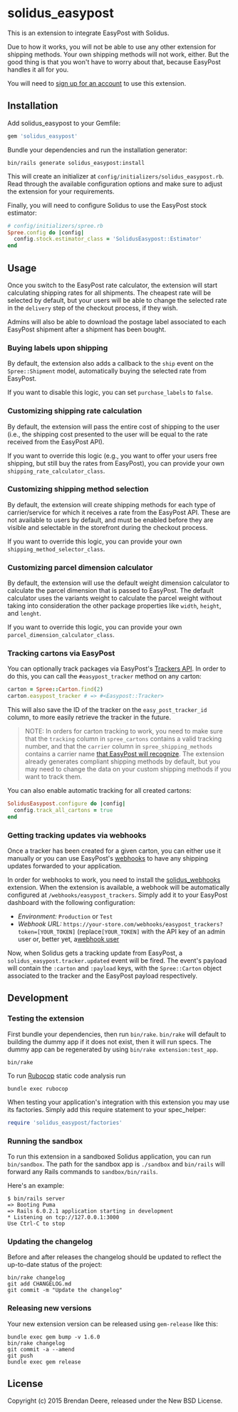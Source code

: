 # solidus_easypost



This is an extension to integrate EasyPost with Solidus.

Due to how it works, you will not be able to use any other extension for shipping methods. Your own
shipping methods will not work, either. But the good thing is that you won't have to worry about
that, because EasyPost handles it all for you.

You will need to [sign up for an account](https://www.easypost.com/) to use this extension.

## Installation

Add solidus_easypost to your Gemfile:

```ruby
gem 'solidus_easypost'
```

Bundle your dependencies and run the installation generator:

```shell
bin/rails generate solidus_easypost:install
```

This will create an initializer at `config/initializers/solidus_easypost.rb`. Read through the
available configuration options and make sure to adjust the extension for your requirements.

Finally, you will need to configure Solidus to use the EasyPost stock estimator:

```ruby
# config/initializers/spree.rb
Spree.config do |config|
  config.stock.estimator_class = 'SolidusEasypost::Estimator'
end
```

## Usage

Once you switch to the EasyPost rate calculator, the extension will start calculating shipping rates
for all shipments. The cheapest rate will be selected by default, but your users will be able to
change the selected rate in the `delivery` step of the checkout process, if they wish.

Admins will also be able to download the postage label associated to each EasyPost shipment after
a shipment has been bought.

### Buying labels upon shipping

By default, the extension also adds a callback to the `ship` event on the `Spree::Shipment` model,
automatically buying the selected rate from EasyPost.

If you want to disable this logic, you can set `purchase_labels` to `false`.

### Customizing shipping rate calculation

By default, the extension will pass the entire cost of shipping to the user (i.e., the shipping cost
presented to the user will be equal to the rate received from the EasyPost API).

If you want to override this logic (e.g., you want to offer your users free shipping, but still buy
the rates from EasyPost), you can provide your own `shipping_rate_calculator_class`.

### Customizing shipping method selection

By default, the extension will create shipping methods for each type of carrier/service for which it
receives a rate from the EasyPost API. These are not available to users by default, and must be
enabled before they are visible and selectable in the storefront during the checkout process.

If you want to override this logic, you can provide your own `shipping_method_selector_class`.

### Customizing parcel dimension calculator

By default, the extension will use the default weight dimension calculator to calculate the parcel dimension that is passed to EasyPost. The default calculator uses the variants weight to calculate the parcel weight without taking into consideration the other package properties like `width`, `height`, and `lenght`.

If you want to override this logic, you can provide your own `parcel_dimension_calculator_class`.

### Tracking cartons via EasyPost

You can optionally track packages via EasyPost's [Trackers API](https://www.easypost.com/docs/api#trackers).
In order to do this, you can call the `#easypost_tracker` method on any carton:

```ruby
carton = Spree::Carton.find(2)
carton.easypost_tracker # => #<Easypost::Tracker>
```

This will also save the ID of the tracker on the `easy_post_tracker_id` column, to more easily
retrieve the tracker in the future.

> NOTE: In orders for carton tracking to work, you need to make sure that the `tracking` column
> in `spree_cartons` contains a valid tracking number, and that the `carrier` column in
> `spree_shipping_methods` contains a carrier name [that EasyPost will recognize](https://www.easypost.com/docs/api#carrier-tracking-strings).
> The extension already generates compliant shipping methods by default, but you may need to change
> the data on your custom shipping methods if you want to track them.

You can also enable automatic tracking for all created cartons:

```ruby
SolidusEasypost.configure do |config|
  config.track_all_cartons = true
end
```

### Getting tracking updates via webhooks

Once a tracker has been created for a given carton, you can either use it manually or you can use
EasyPost's [webhooks](https://www.easypost.com/docs/api#webhooks) to have any shipping updates
forwarded to your application.

In order for webhooks to work, you need to install the [solidus_webhooks](https://github.com/solidusio-contrib/solidus_webhooks)
extension. When the extension is available, a webhook will be automatically configured at
`/webhooks/easypost_trackers`. Simply add it to your EasyPost dashboard with the following
configuration:

- *Environment:* `Production` or `Test`
- *Webhook URL:* `https://your-store.com/webhooks/easypost_trackers?token=[YOUR_TOKEN]` (replace`[YOUR_TOKEN]` with the API key of an admin user or, better yet, a[webhook user](https://github.com/solidusio-contrib/solidus_webhooks#restricting-permissions)

Now, when Solidus gets a tracking update from EasyPost, a `solidus_easypost.tracker.updated` event
will be fired. The event's payload will contain the `:carton` and `:payload` keys, with the
`Spree::Carton` object associated to the tracker and the EasyPost payload respectively.

## Development

### Testing the extension

First bundle your dependencies, then run `bin/rake`. `bin/rake` will default to building the dummy
app if it does not exist, then it will run specs. The dummy app can be regenerated by using
`bin/rake extension:test_app`.

```shell
bin/rake
```

To run [Rubocop](https://github.com/bbatsov/rubocop) static code analysis run

```shell
bundle exec rubocop
```

When testing your application's integration with this extension you may use its factories.
Simply add this require statement to your spec_helper:

```ruby
require 'solidus_easypost/factories'
```

### Running the sandbox

To run this extension in a sandboxed Solidus application, you can run `bin/sandbox`. The path for
the sandbox app is `./sandbox` and `bin/rails` will forward any Rails commands to
`sandbox/bin/rails`.

Here's an example:

```
$ bin/rails server
=> Booting Puma
=> Rails 6.0.2.1 application starting in development
* Listening on tcp://127.0.0.1:3000
Use Ctrl-C to stop
```

### Updating the changelog

Before and after releases the changelog should be updated to reflect the up-to-date status of
the project:

```shell
bin/rake changelog
git add CHANGELOG.md
git commit -m "Update the changelog"
```

### Releasing new versions

Your new extension version can be released using `gem-release` like this:

```shell
bundle exec gem bump -v 1.6.0
bin/rake changelog
git commit -a --amend
git push
bundle exec gem release
```

## License

Copyright (c) 2015 Brendan Deere, released under the New BSD License.
